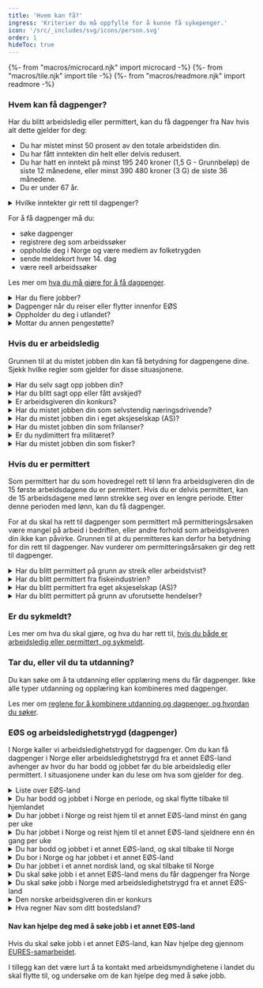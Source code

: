 ```yaml
---
title: 'Hvem kan få?'
ingress: 'Kriterier du må oppfylle for å kunne få sykepenger.'
icon: '/src/_includes/svg/icons/person.svg'
order: 1
hideToc: true
---
```

{%- from "macros/microcard.njk" import microcard -%}
{%- from "macros/tile.njk" import tile -%}
{%- from "macros/readmore.njk" import readmore -%}

### Hvem kan få dagpenger?

Har du blitt arbeidsledig eller permittert, kan du få dagpenger fra Nav hvis alt dette gjelder for deg:

* Du har mistet minst 50 prosent av den totale arbeidstiden din.
* Du har fått inntekten din helt eller delvis redusert.
* Du har hatt en  inntekt på minst 195 240 kroner (1,5 G - Grunnbeløp) de siste 12 månedene, eller minst 390 480 kroner (3 G) de siste 36 månedene. 
* Du er under 67 år.

<details class='readmore'>
  <summary>Hvilke inntekter gir rett til dagpenger?</summary>
  {% prose %}
 bruker disse inntektene for å finne ut om du har rett til dagpenger:

Arbeidsinntekt
Foreldrepenger som arbeidstaker
Svangerskapspenger som arbeidstaker
Svangerskapsrelaterte sykepenger som arbeidstaker

sse inntektene regnes ikke som arbeidsinntekt:

Inntekt som selvstendig næringsdrivende
Arbeidsavklaringspenger (AAP)
Dagpenger du har mottatt tidligere
Sykepenger
  {% endprose %}
</details>

For å få dagpenger må du:

* søke dagpenger
* registrere deg som arbeidssøker
* oppholde deg i Norge og være medlem av folketrygden
* sende meldekort hver 14. dag
* være reell arbeidssøker

Les mer om [hva du må gjøre for å få dagpenger](#nar-du-har-dagpenger).

<div class='accordion'>
  <details>
    <summary>Har du flere jobber?</summary>
    {% prose %}
Det er den totale arbeidstiden din som må være redusert med minst 50 prosent. Har du flere jobber må du samlet sett ha mistet minst 50 prosent av arbeidstiden din for å kunne få dagpenger.

**Eksempel**  
Du har to jobber, og jobber til sammen 30 timer i uken. Du jobber 20 timer i uken hos en arbeidsgiver, og 10 timer hos en annen. Da må du ha mistet minst 15 timer med arbeid i uken for å ha rett på dagpenger.
    {% endprose %}
  </details>
  <details>
    <summary>Dagpenger når du reiser eller flytter innenfor EØS</summary>
    {% prose %}Det finnes unntak fra regelen om at du må oppholde deg i Norge for å få dagpenger. Dette kan for eksempel gjelde hvis du har jobbet i Norge og pendlet til hjemlandet ditt, eller du kommer tilbake til Norge etter å ha jobbet i et annet EØS-land. Sjekk hva som gjelder for situasjonen din under [EØS og dagpenger](#).{% endprose %}
  </details>
  <details>
    <summary>Oppholder du deg i utlandet?</summary>
    {% prose %}Det finnes noen unntak fra regelen om at du må oppholde deg i Norge for å få dagpenger. Les mer om [ferie og utland](#).{% endprose %}
  </details>
  <details>
    <summary>Mottar du annen pengestøtte?</summary>
    {% prose %}Du kan få noen pengestøtter i kombinasjon med dagpenger, men da kan du få en reduksjon i dagpengene. I søknaden oppgir du om du mottar annen pengestøtte, og så vurderer Nav hvor mye dagpengene blir redusert.{% endprose %}
  </details>
</div>

### Hvis du er arbeidsledig

Grunnen til at du mistet jobben din kan få betydning for dagpengene dine. Sjekk hvilke regler som gjelder for disse situasjonene.

<div class='accordion'>
  <details>
    <summary>Har du selv sagt opp jobben din?</summary>
    {% prose %}{% endprose %}
  </details>
  <details>
    <summary>Har du blitt sagt opp eller fått avskjed?</summary>
    {% prose %}{% endprose %}
  </details>
  <details>
    <summary>Er arbeidsgiveren din konkurs?</summary>
    {% prose %}{% endprose %}
  </details>
  <details>
    <summary>Har du mistet jobben din som selvstendig næringsdrivende?</summary>
    {% prose %}{% endprose %}
  </details>
  <details>
    <summary>Har du mistet jobben din i eget aksjeselskap (AS)?</summary>
    {% prose %}{% endprose %}
  </details>
  <details>
    <summary>Har du mistet jobben din som frilanser?</summary>
    {% prose %}{% endprose %}
  </details>
  <details>
    <summary>Er du nydimittert fra militæret?</summary>
    {% prose %}{% endprose %}
  </details>
  <details>
    <summary>Har du mistet jobben din som fisker?</summary>
    {% prose %}{% endprose %}
  </details>
</div>


### Hvis du er permittert

Som permittert har du som hovedregel rett til lønn fra arbeidsgiveren din de 15 første arbeidsdagene du er permittert. Hvis du er delvis permittert, kan de 15 arbeidsdagene med lønn strekke seg over en lengre periode. Etter denne perioden med lønn, kan du få dagpenger.

For at du skal ha rett til dagpenger som permittert må permitteringsårsaken være mangel på arbeid i bedriften, eller andre forhold som arbeidsgiveren din ikke kan påvirke. Grunnen til at du permitteres kan derfor ha betydning for din rett til dagpenger. Nav vurderer om permitteringsårsaken gir deg rett til dagpenger.

<div class='accordion'>
  <details>
    <summary>Har du blitt permittert på grunn av streik eller arbeidstvist?</summary>
    {% prose %}{% endprose %}
  </details>
  <details>
    <summary>Har du blitt permittert fra fiskeindustrien?</summary>
    {% prose %}{% endprose %}
  </details>
  <details>
    <summary>Har du blitt permittert fra eget aksjeselskap (AS)?</summary>
    {% prose %}{% endprose %}
  </details>
  <details>
    <summary>Har du blitt permittert på grunn av uforutsette hendelser?</summary>
    {% prose %}{% endprose %}
  </details>
</div>

### Er du sykmeldt?

Les mer om hva du skal gjøre, og hva du har rett til, [hvis du både er arbeidsledig eller permittert, og sykmeldt](#).

### Tar du, eller vil du ta utdanning?

Du kan søke om å ta utdanning eller opplæring mens du får dagpenger. Ikke alle typer utdanning og opplæring kan kombineres med dagpenger.

Les mer om [reglene for å kombinere utdanning og dagpenger, og hvordan du søker](#).

### EØS og arbeidsledighetstrygd (dagpenger)

I Norge kaller vi arbeidsledighetstrygd for dagpenger. Om du kan få dagpenger i Norge eller arbeidsledighetstrygd fra et annet EØS-land avhenger av hvor du har bodd og jobbet før du ble arbeidsledig eller permittert. I situasjonene under kan du lese om hva som gjelder for deg.

<details class='readmore'>
  <summary>Liste over EØS-land</summary>
  {% prose %}{% endprose %}
</details>

<div class='accordion'>
  <details>
    <summary>Du har bodd og jobbet i Norge en periode, og skal flytte tilbake til hjemlandet</summary>
    {% prose %}{% endprose %}
  </details>
  <details>
    <summary>Du har jobbet i Norge og reist hjem til et annet EØS-land minst én gang per uke</summary>
    {% prose %}{% endprose %}
  </details>
  <details>
    <summary>Du har jobbet i Norge og reist hjem til et annet EØS-land sjeldnere enn én gang per uke</summary>
    {% prose %}{% endprose %}
  </details>
  <details>
    <summary>Du har bodd og jobbet i et annet EØS-land, og skal tilbake til Norge</summary>
    {% prose %}{% endprose %}
  </details>
  <details>
    <summary>Du bor i Norge og har jobbet i et annet EØS-land</summary>
    {% prose %}{% endprose %}
  </details>
  <details>
    <summary>Du har jobbet i et annet nordisk land, og skal tilbake til Norge</summary>
    {% prose %}{% endprose %}
  </details>
  <details>
    <summary>Du skal søke jobb i et annet EØS-land mens du får dagpenger fra Norge</summary>
    {% prose %}{% endprose %}
  </details>
  <details>
    <summary>Du skal søke jobb i Norge med arbeidsledighetstrygd fra et annet EØS-land</summary>
    {% prose %}{% endprose %}
  </details>
  <details>
    <summary>Den norske arbeidsgiveren din er konkurs</summary>
    {% prose %}{% endprose %}
  </details>
</div>

<details class='readmore'>
  <summary>Hva regner Nav som ditt bostedsland?</summary>
  {% prose %}{% endprose %}
</details>

#### Nav kan hjelpe deg med å søke jobb i et annet EØS-land

Hvis du skal søke jobb i et annet EØS-land, kan Nav hjelpe deg gjennom [EURES-samarbeidet](#).

I tillegg kan det være lurt å ta kontakt med arbeidsmyndighetene i landet du skal flytte til, og undersøke om de kan hjelpe deg med å søke jobb.
